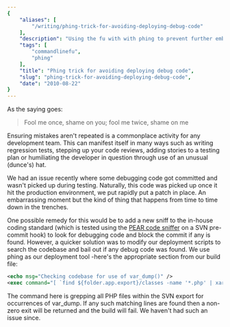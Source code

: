 ```yaml
---
{
    "aliases": [
        "/writing/phing-trick-for-avoiding-deploying-debug-code"
    ],
    "description": "Using the fu with with phing to prevent further embarassments",
    "tags": [
        "commandlinefu",
        "phing"
    ],
    "title": "Phing trick for avoiding deploying debug code",
    "slug": "phing-trick-for-avoiding-deploying-debug-code",
    "date": "2010-08-22"
}
---
```



As the saying goes:

> Fool me once, shame on you; fool me twice, shame on me

Ensuring mistakes aren't repeated is a commonplace activity for any
development team. This can manifest itself in many ways such as writing
regression tests, stepping up your code reviews, adding stories to a
testing plan or humiliating the developer in question through use of an
unusual (dunce's) hat.

We had an issue recently where some debugging code got committed and
wasn't picked up during testing. Naturally, this code was picked up once
it hit the production environment, we put rapidly put a patch in place.
An embarrassing moment but the kind of thing that happens from time to
time down in the trenches.

One possible remedy for this would be to add a new sniff to the in-house
coding standard (which is tested using the [PEAR code
sniffer](http://pear.php.net/package/PHP_CodeSniffer/redirected) on a
SVN pre-commit hook) to look for debugging code and block the commit if
any is found. However, a quicker solution was to modify our deployment
scripts to search the codebase and bail out if any debug code was found.
We use phing as our deployment tool -here's the appropriate section from
our build file:

``` xml
<echo msg="Checking codebase for use of var_dump()" />
<exec command="[ `find ${folder.app.export}/classes -name '*.php' | xargs grep -nr '\(^\s*|\s\+\)var_dump(.*\?);' | wc -l` -eq 0 ]" dir="." checkreturn="true" />
```

The command here is grepping all PHP files within the SVN export for
occurrences of var\_dump. If any such matching lines are found then a
non-zero exit will be returned and the build will fail. We haven't had
such an issue since.

